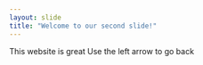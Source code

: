```yaml
---
layout: slide
title: "Welcome to our second slide!"
---
```

This website is great
Use the left arrow to go back
